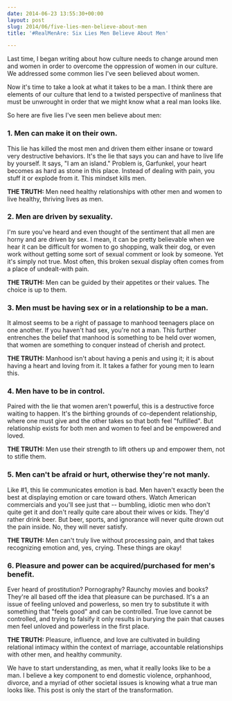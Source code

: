 ```yaml
---
date: 2014-06-23 13:55:30+00:00
layout: post
slug: 2014/06/five-lies-men-believe-about-men
title: '#RealMenAre: Six Lies Men Believe About Men'

---
```


Last time, I began writing about how culture needs to change around men and women in order to overcome the oppression of women in our culture. We addressed some common lies I've seen believed about women.





Now it's time to take a look at what it takes to be a man. I think there are elements of our culture that lend to a twisted perspective of manliness that must be unwrought in order that we might know what a real man looks like.





So here are five lies I've seen men believe about men:





### 1. Men can make it on their own.





This lie has killed the most men and driven them either insane or toward very destructive behaviors. It's the lie that says you can and have to live life by yourself. It says, "I am an island." Problem is, Garfunkel, your heart becomes as hard as stone in this place. Instead of dealing with pain, you stuff it or explode from it. This mindset kills men.





**THE TRUTH:** Men need healthy relationships with other men and women to live healthy, thriving lives as men.





### 2. Men are driven by sexuality.





I'm sure you've heard and even thought of the sentiment that all men are horny and are driven by sex. I mean, it can be pretty believable when we hear it can be difficult for women to go shopping, walk their dog, or even work without getting some sort of sexual comment or look by someone. Yet it's simply not true. Most often, this broken sexual display often comes from a place of undealt-with pain.





**THE TRUTH:** Men can be guided by their appetites or their values. The choice is up to them.





### 3. Men must be having sex or in a relationship to be a man.





It almost seems to be a right of passage to manhood teenagers place on one another. If you haven't had sex, you're not a man. This further entrenches the belief that manhood is something to be held over women, that women are something to conquer instead of cherish and protect.





**THE TRUTH:** Manhood isn't about having a penis and using it; it is about having a heart and loving from it. It takes a father for young men to learn this.





### 4. Men have to be in control.





Paired with the lie that women aren't powerful, this is a destructive force waiting to happen. It's the birthing grounds of co-dependent relationship, where one must give and the other takes so that both feel "fulfilled". But relationship exists for both men and women to feel and be empowered and loved.





**THE TRUTH:** Men use their strength to lift others up and empower them, not to stifle them.





### 5. Men can't be afraid or hurt, otherwise they're not manly.





Like #1, this lie communicates emotion is bad. Men haven't exactly been the best at displaying emotion or care toward others. Watch American commercials and you'll see just that -- bumbling, idiotic men who don't quite get it and don't really quite care about their wives or kids. They'd rather drink beer. But beer, sports, and ignorance will never quite drown out the pain inside. No, they will never satisfy.





**THE TRUTH:** Men can't truly live without processing pain, and that takes recognizing emotion and, yes, crying. These things are okay!





### 6. Pleasure and power can be acquired/purchased for men's benefit.





Ever heard of prostitution? Pornography? Raunchy movies and books? They're all based off the idea that pleasure can be purchased. It's a an issue of feeling unloved and powerless, so men try to substitute it with something that "feels good" and can be controlled. True love cannot be controlled, and trying to falsify it only results in burying the pain that causes men feel unloved and powerless in the first place.





**THE TRUTH:** Pleasure, influence, and love are cultivated in building relational intimacy within the context of marriage, accountable relationships with other men, and healthy community.





We have to start understanding, as men, what it really looks like to be a man. I believe a key component to end domestic violence, orphanhood, divorce, and a myriad of other societal issues is knowing what a true man looks like. This post is only the start of the transformation.
